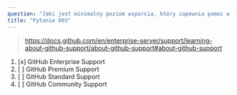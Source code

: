 ```yaml
---
question: "Jaki jest minimalny poziom wsparcia, który zapewnia pomoc w instalacji i korzystaniu z Advanced Security?"
title: "Pytanie 003"
---
```


> https://docs.github.com/en/enterprise-server/support/learning-about-github-support/about-github-support#about-github-support
1. [x] GitHub Enterprise Support
1. [ ] GitHub Premium Support
1. [ ] GitHub Standard Support
1. [ ] GitHub Community Support
